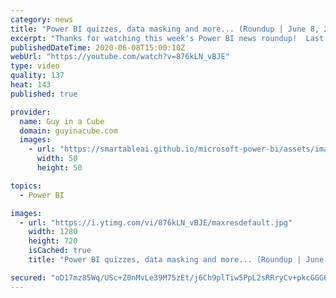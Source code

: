 ```yaml
---
category: news
title: "Power BI quizzes, data masking and more... (Roundup | June 8, 2020)"
excerpt: "Thanks for watching this week's Power BI news roundup!  Last weeks roundup: https://guyinacu.be/roundup181 2 Minute Tuesday: https://guyinacu.be/dataflowstricks Patrick's tech video: https://guyinacu.be/synapse Adam's tech video: https://guyinacu.be/pipelines  🔴 Live replay: https://guyinacu.be/live013"
publishedDateTime: 2020-06-08T15:00:10Z
webUrl: "https://youtube.com/watch?v=876kLN_vBJE"
type: video
quality: 137
heat: 143
published: true

provider:
  name: Guy in a Cube
  domain: guyinacube.com
  images:
    - url: "https://smartableai.github.io/microsoft-power-bi/assets/images/organizations/guyinacube.com-50x50.jpg"
      width: 50
      height: 50

topics:
  - Power BI

images:
  - url: "https://i.ytimg.com/vi/876kLN_vBJE/maxresdefault.jpg"
    width: 1280
    height: 720
    isCached: true
    title: "Power BI quizzes, data masking and more... (Roundup | June 8, 2020)"

secured: "oD17mz85Wq/USc+Z0nMvLe39M75zEt/j6Ch9plTiw5PpL2sRRryCv+pkcGGG6Wts7i2Fn1J2PZT1Fofv9W2sPvgu2YAeFw6bwFYTv0fPm01hAsuEt13wpRcuwcurfCFKCFarjia0sXcz/NPaI5Ihlz0OHjhiER7sqT86yppnlcyzQwoNaHyfXXCXEG7iZK8ELXgDFt55ye0pwrBL764KLMmDb3wZJLjuF/8d/6GFVniQTVHf/iZNKIyxQsVW6WCCH2R+kaLPUL2Fsk0TcuWuZlIDRZLC6fWQeANOGJ3SEmC9fsvT6BYIizHr6Kls9+YrE/1ihINy5p8M2BS4j0+V4A==;WXNYxfgNHssZ4/mAXDsibg=="
---
```


